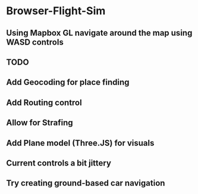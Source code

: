 # Browser-Flight-Sim
## Using Mapbox GL navigate around the map using WASD controls

## TODO
## Add Geocoding for place finding
## Add Routing control
## Allow for Strafing
## Add Plane model (Three.JS) for visuals
## Current controls a bit jittery
## Try creating ground-based car navigation
